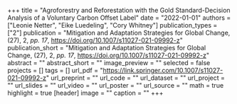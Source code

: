 +++
title = "Agroforestry and Reforestation with the Gold Standard-Decision Analysis of a Voluntary Carbon Offset Label"
date = "2022-01-01"
authors = ["Leonie Netter", "Eike Luedeling", "Cory Whitney"]
publication_types = ["2"]
publication = "Mitigation and Adaptation Strategies for Global Change, (27), 2, _pp. 17_, https://doi.org/10.1007/s11027-021-09992-z"
publication_short = "Mitigation and Adaptation Strategies for Global Change, (27), 2, _pp. 17_, https://doi.org/10.1007/s11027-021-09992-z"
abstract = ""
abstract_short = ""
image_preview = ""
selected = false
projects = []
tags = []
url_pdf = "https://link.springer.com/10.1007/s11027-021-09992-z"
url_preprint = ""
url_code = ""
url_dataset = ""
url_project = ""
url_slides = ""
url_video = ""
url_poster = ""
url_source = ""
math = true
highlight = true
[header]
image = ""
caption = ""
+++
